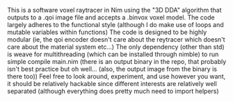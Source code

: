 This is a software voxel raytracer in Nim using the "3D DDA" algorithm that outputs to a .qoi image file and accepts a .binvox voxel model.
The code largely adheres to the functional style (although I do make use of loops and mutable variables within functions)
The code is designed to be highly modular (ie, the qoi encoder doesn't care about the reytracer which doesn't care about the material system etc...)
The only dependency (other than std) is weave for multithreading (which can be installed through nimble)
to run simple compile main.nim (there is an output binary in the repo, that probably isn't best practice but oh well... (also, the output image from the binary is there too))
Feel free to look around, experiment, and use however you want, it should be relatively hackable since different interests are relatively well separated (although everything does pretty much need to import helpers)
